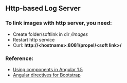 ## Http-based Log Server

### To link images with http server, you need:

* Create folder/softlink in dir */images*
* Restart http service
* Curl: **http:<i></i>//<hostname<i></i>>:8081/propel/<soft link<i></i>>/**

### Reference: 
* [Using components in Angular 1.5][1]
* [Angular directives for Bootstrap][2]

[1]: https://www.youtube.com/watch?v=7eQbQN-Dzm0
[2]: https://angular-ui.github.io/bootstrap/#
